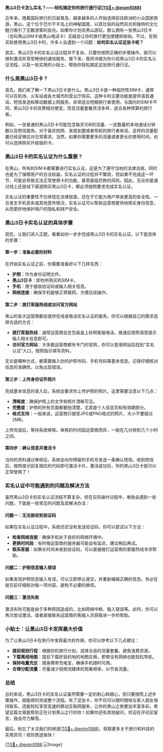 **黑山3日卡怎么实名？——轻松搞定你的旅行通行证[[TG💪+ @esim1088](https://t.me/s/esim1088)]**

近年来，随着国际旅行的日益普及，越来越多的人开始选择前往欧洲的小众国家旅游。黑山，这个位于巴尔干半岛上的神秘国度，以其壮丽的自然风光和独特的文化魅力吸引了无数游客的目光。如果你计划去黑山游玩，那么拥有一张黑山3日卡（也叫黑山SIM卡或黑山电话卡）无疑会让你的旅行更加便捷和愉快。不过，在购买和使用黑山3日卡时，许多人会遇到一个问题：**如何实名认证这张卡呢？**

其实，黑山3日卡的实名认证过程并不复杂，只要你按照正确的步骤操作，就可以顺利激活并享受畅快的通信服务。接下来，我将详细为你介绍黑山3日卡的实名认证流程，以及一些实用的小贴士，帮助你轻松搞定这张旅行通行证。

### 什么是黑山3日卡？

首先，我们来了解一下黑山3日卡是什么。黑山3日卡是一种临时性SIM卡，通常可以在机场、火车站或各大城市的营业厅购买。这种卡的主要功能是提供语音通话、短信发送和移动数据上网服务，非常适合短期旅行者使用。与国内的SIM卡不同，黑山3日卡的资费相对便宜，而且流量套餐灵活多样，适合各种预算的旅行者。

例如，一张普通的黑山3日卡可能包含每天1GB的流量、一定数量的本地通话分钟数以及短信服务。对于喜欢拍照、发朋友圈或者导航的旅行者来说，这样的流量配置已经足够应对日常需求。当然，如果你需要更多的流量或者更长的使用时间，也可以选择购买升级版的卡。

### 黑山3日卡的实名认证为什么重要？

在黑山，所有的SIM卡都需要进行实名认证，这是为了遵守当地的法律法规，同时也是为了保障用户的合法权益。实名认证的过程并不繁琐，但如果不完成这一环节，可能会导致无法正常使用卡的功能，甚至面临罚款的风险。因此，无论你是通过线上还是线下渠道购买黑山3日卡，都必须按照要求完成实名认证。

实名认证的重要性不仅体现在法律层面，还在于它能为用户带来更高的安全性。一旦发生手机丢失或其他意外情况，实名认证可以帮助运营商更快地核实身份信息，从而更好地保护用户的隐私和财产安全。

### 黑山3日卡实名认证的具体步骤

现在，让我们进入正题，看看如何一步步完成黑山3日卡的实名认证。以下是具体的步骤：

#### 第一步：准备必要的材料

在开始实名认证之前，你需要准备好以下几样东西：
- **护照**：作为身份证明文件。
- **黑山3日卡**：即你所购买的SIM卡。
- **手机**：用于接收验证码或输入相关信息。
- **网络连接**：确保手机能够正常联网，方便后续操作。

#### 第二步：拨打客服热线或访问官方网站

黑山的各大运营商都会提供在线或电话实名认证的服务。你可以根据自己的需求选择合适的方式：

- **拨打客服热线**：通常运营商会在包装盒上标明客服电话，拨通后按照语音提示输入相关信息即可。
- **访问官方网站**：大多数运营商都有专门的官网，你可以登录网站后找到“实名认证”入口，按照指示填写资料。

无论是哪种方式，都需要输入你的护照号码、手机号码等基本信息。记得仔细核对信息的准确性，以免出现错误。

#### 第三步：上传身份证件照片

完成基本信息的录入后，系统会要求你上传护照的照片。这里需要注意以下几点：
- **清晰度**：确保护照上的文字和照片清晰可见。
- **完整度**：护照的所有页面都要拍清楚，尤其是个人信息页和有效期部分。
- **格式支持**：一般来说，运营商只接受JPG或PNG格式的照片，大小不要超过2MB。

上传完成后，等待系统审核。审核的时间因运营商而异，一般在几分钟到几个小时之间。

#### 第四步：确认信息并激活卡

当你的资料通过审核后，系统会向你预留的手机号发送一条确认短信。收到短信后，按照提示回复相应的代码即可激活卡片。激活成功后，你的黑山3日卡就可以正常使用了！

### 实名认证中可能遇到的问题及解决方法

虽然黑山3日卡的实名认证流程不算复杂，但在实际操作过程中，难免会遇到一些问题。下面是一些常见的问题及其解决办法：

#### 问题一：无法接收到验证码

如果在实名认证过程中，系统迟迟没有发送验证码，你可以尝试以下方法：
- **检查网络连接**：确保手机处于良好的网络环境中。
- **更换时间段**：有时候运营商的服务器可能会有延迟，建议稍后再试。
- **联系客服**：如果长时间未收到验证码，可以直接拨打运营商的客服热线寻求帮助。

#### 问题二：护照信息输入错误

如果发现护照信息输入有误，可以立即停止提交，并重新编辑正确的信息。务必在提交前仔细核对每一项内容，避免不必要的麻烦。

#### 问题三：激活失败

激活失败可能是由于多种原因造成的，比如网络中断、输入错误等。此时，你可以再次尝试激活，或者直接联系运营商的客服人员获取进一步的帮助。

### 小贴士：让黑山3日卡发挥最大价值

为了让黑山3日卡在旅行中发挥最大的作用，你可以参考以下几点建议：
- **提前规划行程**：根据你的旅行计划，选择合适的流量套餐，避免浪费资源。
- **下载离线地图**：提前下载好目的地的地图应用，即使没有网络也能轻松导航。
- **保持电量充足**：随身携带充电宝，确保手机随时可用。
- **合理分配流量**：尽量减少视频流媒体的观看频率，以节省流量。

### 总结

总的来说，黑山3日卡的实名认证虽然需要一定的耐心和细心，但只要按照上述步骤操作，就能顺利完成整个流程。有了这张卡，你不仅可以随时随地与家人朋友保持联系，还能轻松享受高速的移动互联网服务，让你的黑山之旅更加丰富多彩。希望这篇文章能帮到正在计划黑山之行的你！如果你还有其他疑问，欢迎在评论区留言，我会尽力解答。

最后，别忘了关注我们的频道[[TG💪+ @esim1088](https://t.me/s/esim1088)]，获取更多关于旅行和科技的实用资讯！祝你旅途愉快！

[[TG💪+ @esim1088](https://t.me/s/esim1088) ![Image](https://i.postimg.cc/4NQfJmqS/Snipaste-2025-05-13-00-14-12.png)]